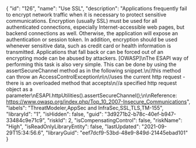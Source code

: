 {
  "id": "126",
  "name": "Use SSL",
  "description": "Applications frequently fail to encrypt network traffic when it is necessary to protect sensitive communications. Encryption (usually SSL) must be used for all authenticated connections, especially Internet-accessible web pages, but backend connections as well. Otherwise, the application will expose an authentication or session token. In addition, encryption should be used whenever sensitive data, such as credit card or health information is transmitted. Applications that fall back or can be forced out of an encrypting mode can be abused by attackers. [OWASP]\nThe ESAPI way of performing this task is also very simple. This can be done by using the assertSecureChannel method as in the following snippet.\n//this method can throw an AccessControlException\n\n//uses the current http request - there is an overloaded method that accepts\n//a specified http request object as a parameter\nESAPI.httpUtilities().assertSecureChannel();\n\nReference: https://www.owasp.org/index.php/Top_10_2007-Insecure_Communications",
  "labels": "ThreatModeler,AppSec and InfraSec,SSL,TLS,TM-155",
  "libraryId": "1",
  "isHidden": false,
  "guid": "3d9271b2-b78c-40ef-b947-33484c9e71c9",
  "riskId": 2,
  "isCompensatingControl": false,
  "riskName": "High",
  "isReadOnlyLibraryEntity": false,
  "lastUpdated": "2021-09-29T15:34:56.6",
  "libraryGuid": "eef7dcf9-53bd-48e9-849d-21445ebad101"
}
